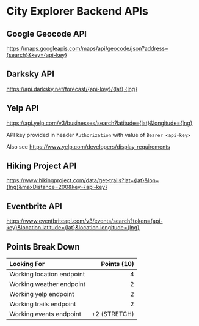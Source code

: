 # City Explorer Backend APIs

## Google Geocode API

https://maps.googleapis.com/maps/api/geocode/json?address={search}&key={api-key}

## Darksky API

https://api.darksky.net/forecast/{api-key}/{lat},{lng}


## Yelp API

https://api.yelp.com/v3/businesses/search?latitude={lat}&longitude={lng}

API key provided in header `Authorization` with value of `Bearer <api-key>`

Also see https://www.yelp.com/developers/display_requirements

## Hiking Project API

https://www.hikingproject.com/data/get-trails?lat={lat}&lon={lng}&maxDistance=200&key={api-key}

## Eventbrite API

https://www.eventbriteapi.com/v3/events/search?token={api-key}&location.latitude={lat}&location.longitude={lng}

## Points Break Down

Looking For | Points (10)
:--|--:
Working location endpoint | 4
Working weather endpoint | 2
Working yelp endpoint | 2
Working trails endpoint | 2
Working events endpoint | +2 (STRETCH)
